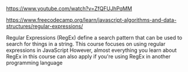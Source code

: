 https://www.youtube.com/watch?v=ZfQFUJhPqMM

https://www.freecodecamp.org/learn/javascript-algorithms-and-data-structures/regular-expressions/

Regular Expressions (RegEx) define a search pattern that can be used to search for things in a string.
This course focuses on using regular expressions in JavaScript
However, almost everything you learn about RegEx in this course can also apply if you're using RegEx in another programming language

